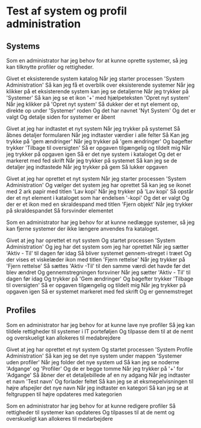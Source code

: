# Test af system og profil administration

## Systems

Som en administrator har jeg behov for at kunne oprette systemer, så jeg kan tilknytte profiler og rettigheder.

Givet et eksisterende system katalog
Når jeg starter processen 'System Administration'
Så kan jeg få et overblik over eksisterende systemer
Når jeg klikker på et eksisterende system kan jeg se detaljerne
Når jeg trykker på 'Systemer'
Så kan jeg se et ikon '+' med hjælpeteksten 'Opret nyt system'
Når jeg klikker på 'Opret nyt system'
Så dukker der et nyt element op, direkte op under 'Systemer' roden
Og det har navnet 'Nyt System'
Og det er valgt
Og detalje siden for systemer er åbent

Givet at jeg har indtastet et nyt system
Når jeg trykker på systemet
Så åbnes detaljer formularen
Når jeg indtaster værdier i alle felter
Så Kan jeg trykke på 'gem ændringer'
Når jeg trykker på 'gem ændringer'
Og bagefter trykker 'Tilbage til oversigten'
Så er opgaven tilgængelig og tildelt mig
Når jeg trykker på opgaven igen
Så er det nye system i kataloget
Og det er markeret med fed skrift
Når jeg trykker på systemet
Så kan jeg se de detaljer jeg indtastede
Når jeg trykker på gem
Så lukker opgaven

Givet at jeg har oprettet et nyt system
Når jeg starter processen 'System Administration'
Og vælger det system jeg har oprettet
Så kan jeg se ikonet med 2 ark papir med titlen 'Lav kopi'
Når jeg trykker på 'Lav kopi'
Så opstår der et nyt element i kataloget som har endelsen '-kopi'
Og det er valgt
Og der er et ikon med en skraldespand med titlen 'Fjern objekt'
Når jeg trykker på skraldespandet
Så forsvinder elementet

Som en administrator har jeg behov for at kunne nedlægge systemer, så jeg kan fjerne systemer der ikke længere anvendes fra kataloget.

Givet at jeg har oprettet et nyt system
Og startet processen 'System Administration'
Og jeg har det system som jeg har oprettet
Når jeg sætter 'Aktiv - Til' til dagen før idag
Så bliver systemet gennem-streget i træet
Og der vises et viskelæder ikon med titlen 'Fjern rettelse'
Når jeg trykker på 'Fjern rettelse'
Så sættes 'Aktiv -Til' til den samme værdi det havde før det blev ændret
Og gennemstregningen forsviner
Når jeg sætter 'Aktiv - Til' til dagen før idag
Og trykker på 'Gem ændringer'
Og bagefter trykker 'Tilbage til oversigten'
Så er opgaven tilgængelig og tildelt mig
Når jeg trykker på opgaven igen
Så er systemet markeret med fed skrift
Og er gennemstreget

## Profiles

Som en administrator har jeg behov for at kunne lave nye profiler
Så jeg kan tildele rettigheder til systemer i IT porteføljen
Og tilpasse dem til at de nemt og overskueligt kan allokeres til medabrejdere

Givet at jeg har oprettet et nyt system
Og startet processen 'System Profile Administration'
Så kan jeg se det nye system under mappen 'Systemer uden profiler'
Når jeg folder det nye system ud
Så kan jeg se noderne 'Adgange' og 'Profiler'
Og de er begge tomme
Når jeg trykker på '+' for 'Adgange'
Så åbner der et detaljebillede af en ny adgang
Når jeg indtaster et navn 'Test navn'
Og forlader feltet
Så kan jeg se at eksmepelvisningen til højre afspejler det nye navn
Når jeg indtaster en kategori
Så kan jeg se at feltgruppen til højre opdateres med kategorien



Som en administrator har jeg behov for at kunne redigere profiler
Så rettigheder til systemer kan opdateres
Og tilpasses til at de nemt og overskueligt kan allokeres til medarbejdere